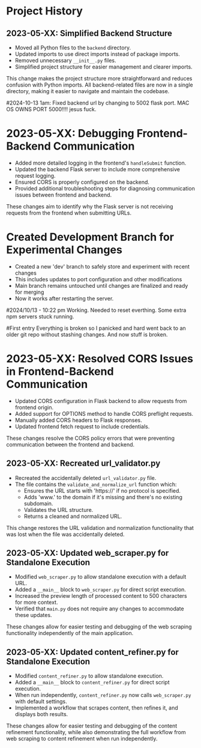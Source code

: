 # Project History

## 2023-05-XX: Simplified Backend Structure

- Moved all Python files to the `backend` directory.
- Updated imports to use direct imports instead of package imports.
- Removed unnecessary `__init__.py` files.
- Simplified project structure for easier management and clearer imports.

This change makes the project structure more straightforward and reduces confusion with Python imports. All backend-related files are now in a single directory, making it easier to navigate and maintain the codebase.

#2024-10-13 1am: Fixed backend url by changing to 5002 flask port. MAC OS OWNS PORT 5000!!!! jesus fuck.

# 2023-05-XX: Debugging Frontend-Backend Communication

- Added more detailed logging in the frontend's `handleSubmit` function.
- Updated the backend Flask server to include more comprehensive request logging.
- Ensured CORS is properly configured on the backend.
- Provided additional troubleshooting steps for diagnosing communication issues between frontend and backend.

These changes aim to identify why the Flask server is not receiving requests from the frontend when submitting URLs.


# Created Development Branch for Experimental Changes

- Created a new 'dev' branch to safely store and experiment with recent changes
- This includes updates to port configuration and other modifications
- Main branch remains untouched until changes are finalized and ready for merging
- Now it works after restarting the server. 

#2024/10/13 - 10:22 pm
Working. Needed to reset everthing. Some extra npm servers stuck running. 

#First entry
Everything is broken so I panicked and hard went back to an older git repo without stashing changes. And now stuff is broken. 

# 2023-05-XX: Resolved CORS Issues in Frontend-Backend Communication

- Updated CORS configuration in Flask backend to allow requests from frontend origin.
- Added support for OPTIONS method to handle CORS preflight requests.
- Manually added CORS headers to Flask responses.
- Updated frontend fetch request to include credentials.

These changes resolve the CORS policy errors that were preventing communication between the frontend and backend.

## 2023-05-XX: Recreated url_validator.py

- Recreated the accidentally deleted `url_validator.py` file.
- The file contains the `validate_and_normalize_url` function which:
  - Ensures the URL starts with 'https://' if no protocol is specified.
  - Adds 'www.' to the domain if it's missing and there's no existing subdomain.
  - Validates the URL structure.
  - Returns a cleaned and normalized URL.

This change restores the URL validation and normalization functionality that was lost when the file was accidentally deleted.

## 2023-05-XX: Updated web_scraper.py for Standalone Execution

- Modified `web_scraper.py` to allow standalone execution with a default URL.
- Added a `__main__` block to `web_scraper.py` for direct script execution.
- Increased the preview length of processed content to 500 characters for more context.
- Verified that `main.py` does not require any changes to accommodate these updates.

These changes allow for easier testing and debugging of the web scraping functionality independently of the main application.

## 2023-05-XX: Updated content_refiner.py for Standalone Execution

- Modified `content_refiner.py` to allow standalone execution.
- Added a `__main__` block to `content_refiner.py` for direct script execution.
- When run independently, `content_refiner.py` now calls `web_scraper.py` with default settings.
- Implemented a workflow that scrapes content, then refines it, and displays both results.

These changes allow for easier testing and debugging of the content refinement functionality, while also demonstrating the full workflow from web scraping to content refinement when run independently.
